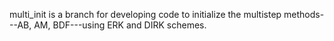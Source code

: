 multi_init is a branch for developing code to initialize the multistep methods---AB, AM, BDF---using ERK and DIRK schemes. 
